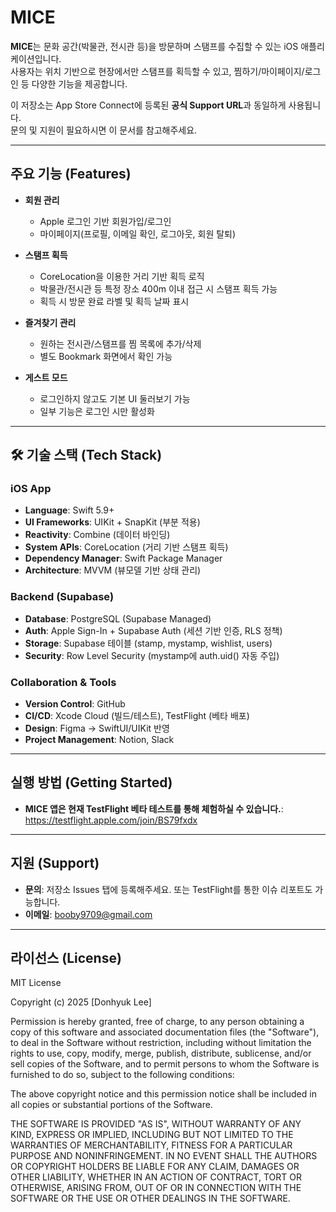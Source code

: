 # MICE

**MICE**는 문화 공간(박물관, 전시관 등)을 방문하며 스탬프를 수집할 수 있는 iOS 애플리케이션입니다.  
사용자는 위치 기반으로 현장에서만 스탬프를 획득할 수 있고, 찜하기/마이페이지/로그인 등 다양한 기능을 제공합니다.  

이 저장소는 App Store Connect에 등록된 **공식 Support URL**과 동일하게 사용됩니다.  
문의 및 지원이 필요하시면 이 문서를 참고해주세요.  

---

## 주요 기능 (Features)

- **회원 관리**
  - Apple 로그인 기반 회원가입/로그인
  - 마이페이지(프로필, 이메일 확인, 로그아웃, 회원 탈퇴)

- **스탬프 획득**
  - CoreLocation을 이용한 거리 기반 획득 로직
  - 박물관/전시관 등 특정 장소 400m 이내 접근 시 스탬프 획득 가능
  - 획득 시 방문 완료 라벨 및 획득 날짜 표시

- **즐겨찾기 관리**
  - 원하는 전시관/스탬프를 찜 목록에 추가/삭제
  - 별도 Bookmark 화면에서 확인 가능

- **게스트 모드**
  - 로그인하지 않고도 기본 UI 둘러보기 가능
  - 일부 기능은 로그인 시만 활성화

---

## 🛠 기술 스택 (Tech Stack)

### iOS App
- **Language**: Swift 5.9+
- **UI Frameworks**: UIKit + SnapKit (부분 적용)
- **Reactivity**: Combine (데이터 바인딩)
- **System APIs**: CoreLocation (거리 기반 스탬프 획득)
- **Dependency Manager**: Swift Package Manager
- **Architecture**: MVVM (뷰모델 기반 상태 관리)

### Backend (Supabase)
- **Database**: PostgreSQL (Supabase Managed)
- **Auth**: Apple Sign-In + Supabase Auth (세션 기반 인증, RLS 정책)
- **Storage**: Supabase 테이블 (stamp, mystamp, wishlist, users)
- **Security**: Row Level Security (mystamp에 auth.uid() 자동 주입)

### Collaboration & Tools
- **Version Control**: GitHub
- **CI/CD**: Xcode Cloud (빌드/테스트), TestFlight (베타 배포)
- **Design**: Figma → SwiftUI/UIKit 반영
- **Project Management**: Notion, Slack

---

## 실행 방법 (Getting Started)

- **MICE 앱은 현재 TestFlight 베타 테스트를 통해 체험하실 수 있습니다.**: https://testflight.apple.com/join/BS79fxdx

---

## 지원 (Support)

- **문의**: 저장소 Issues 탭에 등록해주세요. 또는 TestFlight를 통한 이슈 리포트도 가능합니다.
- **이메일**: booby9709@gmail.com

---

## 라이선스 (License)

MIT License

Copyright (c) 2025 [Donhyuk Lee]

Permission is hereby granted, free of charge, to any person obtaining a copy
of this software and associated documentation files (the "Software"), to deal
in the Software without restriction, including without limitation the rights
to use, copy, modify, merge, publish, distribute, sublicense, and/or sell
copies of the Software, and to permit persons to whom the Software is
furnished to do so, subject to the following conditions:

The above copyright notice and this permission notice shall be included in all
copies or substantial portions of the Software.

THE SOFTWARE IS PROVIDED "AS IS", WITHOUT WARRANTY OF ANY KIND, EXPRESS OR
IMPLIED, INCLUDING BUT NOT LIMITED TO THE WARRANTIES OF MERCHANTABILITY,
FITNESS FOR A PARTICULAR PURPOSE AND NONINFRINGEMENT. IN NO EVENT SHALL THE
AUTHORS OR COPYRIGHT HOLDERS BE LIABLE FOR ANY CLAIM, DAMAGES OR OTHER
LIABILITY, WHETHER IN AN ACTION OF CONTRACT, TORT OR OTHERWISE, ARISING FROM,
OUT OF OR IN CONNECTION WITH THE SOFTWARE OR THE USE OR OTHER DEALINGS IN THE
SOFTWARE.

